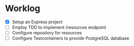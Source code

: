 # Worklog

- [x] Setup an Express project
- [ ] Employ TDD to implement /resources endpoint
- [ ] Configure repository for resources
- [ ] Configure Testcontainers to provide PostgreSQL database